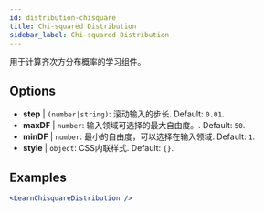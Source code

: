 ```yaml
---
id: distribution-chisquare
title: Chi-squared Distribution
sidebar_label: Chi-squared Distribution
---
```


用于计算齐次方分布概率的学习组件。

## Options

* __step__ | `(number|string)`: 滚动输入的步长. Default: `0.01`.
* __maxDF__ | `number`: 输入领域可选择的最大自由度。. Default: `50`.
* __minDF__ | `number`: 最小的自由度，可以选择在输入领域. Default: `1`.
* __style__ | `object`: CSS内联样式. Default: `{}`.


## Examples

```jsx live
<LearnChisquareDistribution />
```

